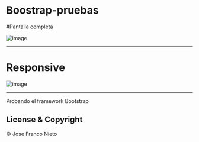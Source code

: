 # Boostrap-pruebas

#Pantalla completa

![image](https://user-images.githubusercontent.com/55087820/74444248-df6f2f00-4e74-11ea-8eec-aea6b0520180.png)

---
# Responsive

![image](https://user-images.githubusercontent.com/55087820/74444378-13e2eb00-4e75-11ea-8dd5-13f82dc6f407.png)

---

Probando el framework Bootstrap


## License & Copyright
© Jose Franco Nieto